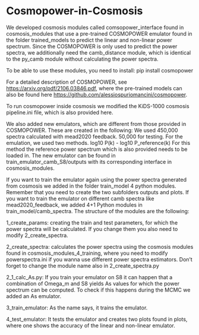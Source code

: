 # Cosmopower-in-Cosmosis

We developed cosmosis modules called comsopower_interface found in cosmosis_modules that use a pre-trained COSMOPOWER emulator found in the folder trained_models to predict the linear and non-linear power spectrum.
Since the COSMOPOWER is only used to predict the power spectra, we additionally need the camb_distance module, which is identical to the py_camb module without calculating the power spectra.

To be able to use these modules, you need to install:
pip install cosmopower

For a detailed description of COSMOPOWER, see https://arxiv.org/pdf/2106.03846.pdf, where the pre-trained models can also be found here https://github.com/alessiospuriomancini/cosmopower.

To run cosmopower inside cosmosis we modified the KiDS-1000 cosmosis pipeline.ini file, which is also provided here.

We also added new emulators, which are different from those provided in COSMOPOWER.
These are created in the following:
We used 450,000 spectra calculated with mead2020 feedback. 
50,000 for testing.
For the emulation, we used two methods. 
log10 P(k) - log10 P_reference(k)
For this method the reference power spectrum which is also provided needs to be loaded in. The new emulator can be found in train_emulator_camb_S8/outputs with its corresponding interface in cosmosis_modules. 

If you want to train the emulator again using the power spectra generated from cosmosis we added in the folder train_model 4 python modules. Remember that you need to create the two subfolders outputs and plots. If you want to train the emulator on different camb spectra like mead2020_feedback, we added 4+1 Python modules in train_model/camb_spectra. The structure of the modules are the following:

1_create_params:  creating the train and test parameters, for which the power spectra will be calculated. If you change them you also need to modify 2_create_spectra.

2_create_spectra: calculates the power spectra using the cosmosis modules found in cosmosis_modules_4_training, where you need to modify powerspectra.ini if you wanna use different power spectra estimators. Don’t forget to change the module name also in 2_create_spectra.py

2_1_calc_As.py: If you train your emulator on S8 it can happen that a combination of Omega_m and S8 yields As values for which the power spectrum can be computed. To check if this happens during the MCMC we added an As emulator.

3_train_emulator: As the name says, it trains the emulator.

4_test_emulator: It tests the emulator and creates two plots found in plots, where one shows the accuracy of the linear and non-linear emulator.
